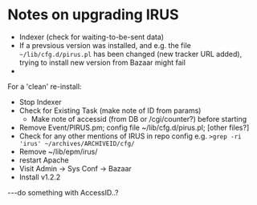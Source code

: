 # Notes on upgrading IRUS

* Indexer (check for waiting-to-be-sent data)
* If a prevsious version was installed, and e.g. the file `~/lib/cfg.d/pirus.pl` has been changed (new 
tracker URL added), trying to install new version from Bazaar might fail
* 

For a 'clean' re-install:
- Stop Indexer
- Check for Existing Task (make note of ID from params)
  - Make note of accessid (from DB or /cgi/counter?) before starting
- Remove Event/PIRUS.pm; config file ~/lib/cfg.d/pirus.pl; [other files?]
- Check for any other mentions of IRUS in repo config e.g. 
`>grep -ri 'irus' ~/archives/ARCHIVEID/cfg/`
- Remove ~/lib/epm/irus/
- restart Apache
- Visit Admin -> Sys Conf -> Bazaar
- Install v1.2.2

---do something with AccessID..?
